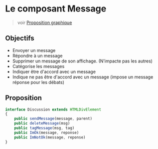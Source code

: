 
Le composant Message
===

> voir [Proposition graphique](../../UX/discussion-débats-mobile)

## Objectifs

- Envoyer un message
- Répondre à un message
- Supprimer un message de son affichage. (N’impacte pas les autres)
- Catégorise les messages
- Indiquer être d'accord avec un message
- Indique ne pas être d'accord avec un message (impose un message réponse pour les débats)

## Proposition

```typescript
interface Discussion extends HTMLDivElement
{
    public sendMessage(message, parent)
    public deleteMessage(msg)
    public tagMessage(msg, tag)
    public ImOk(message, reponse)
    public ImNotOk(message, reponse)
}
```
